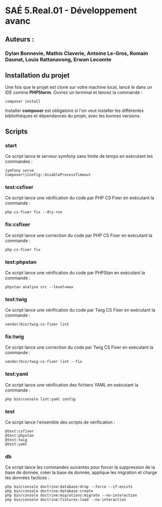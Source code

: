 # SAÉ 5.Real.01 - Développement avanc

## Auteurs : 
### Dylan Bonnevie, Mathis Claverie, Antoine Le-Gros, Romain Daunat, Louis Rattanavong, Erwan Lecomte

## Installation du projet

Une fois que le projet est cloné sur votre machine local, lancé le dans un IDE comme __PHPStorm__.
Ouvrez un terminal et lancez la commande :
```
composer install
```
Installer __composer__ est obligatoire si l'on veut installer les différentes bibliothèques et dépendances du projet, avec les bonnes versions.

## Scripts
### start
Ce script lance le serveur symfony sans limite de temps en exécutant les commandes :
```
symfony serve
Composer\\Config::disableProcessTimeout
```
### test:csfixer
Ce script lance une vérification du code par PHP CS Fixer en exécutant la commande :
```
php-cs-fixer fix --dry-run
```
### fix:csfixer
Ce script lance une correction du code par PHP CS Fixer en exécutant la commande :
```
php-cs-fixer fix
```
### test:phpstan
Ce script lance une vérification du code par PHPStan en exécutant la commande :
```
phpstan analyse src --level=max
```
### test:twig
Ce script lance une vérification du code par Twig CS Fixer en exécutant la commande :
```
vendor/bin/twig-cs-fixer lint
```
### fix:twig
Ce script lance une correction du code par Twig CS Fixer en exécutant la commande :
```
vendor/bin/twig-cs-fixer lint --fix
```
### test:yaml
Ce script lance une vérification des fichiers YAML en exécutant la commande :
```
php bin/console lint:yaml config
```
### test
Ce script lance l'ensemble des scripts de vérification :
```
@test:csfixer
@test:phpstan
@test:twig
@test:yaml
```
### db
Ce script lance les commandes suivantes pour forcer la suppression de la base de donnée, créer la base de donnée, applique les migration et charge les données factices :
```
php bin/console doctrine:database:drop --force --if-exists
php bin/console doctrine:database:create
php bin/console doctrine:migrations:migrate --no-interaction
php bin/console doctrine:fixtures:load --no-interaction
```
